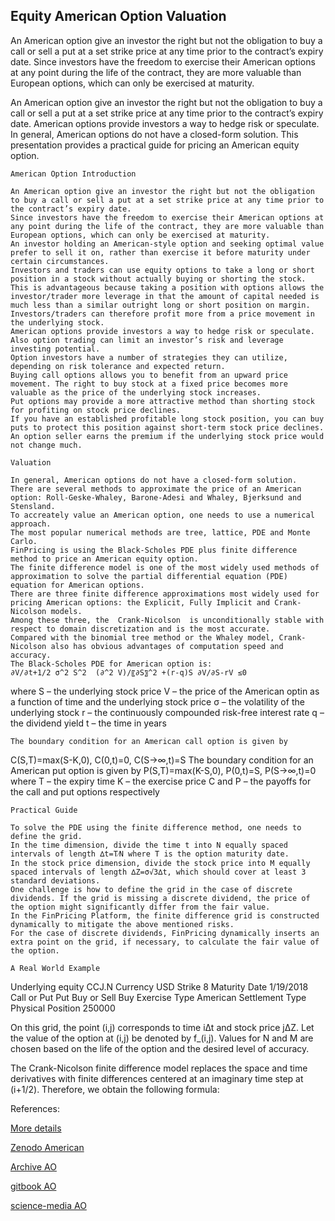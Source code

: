 ## Equity American Option Valuation

An American option give an investor the right but not the obligation to buy a call or sell a put at a set strike price at any time prior to the contract’s expiry date. Since investors have the freedom to exercise their American options at any point during the life of the contract, they are more valuable than European options, which can only be exercised at maturity.  

An American option give an investor the right but not the obligation to buy a call or sell a put at a set strike price at any time prior to the contract’s expiry date. American options provide investors a way to hedge risk or speculate.  In general, American options do not have a closed-form solution. This presentation provides a practical guide for pricing an American equity option. 

	American Option Introduction

	An American option give an investor the right but not the obligation to buy a call or sell a put at a set strike price at any time prior to the contract’s expiry date. 
	Since investors have the freedom to exercise their American options at any point during the life of the contract, they are more valuable than European options, which can only be exercised at maturity. 
	An investor holding an American-style option and seeking optimal value prefer to sell it on, rather than exercise it before maturity under certain circumstances. 
	Investors and traders can use equity options to take a long or short position in a stock without actually buying or shorting the stock. 
	This is advantageous because taking a position with options allows the investor/trader more leverage in that the amount of capital needed is much less than a similar outright long or short position on margin. 
	Investors/traders can therefore profit more from a price movement in the underlying stock.
	American options provide investors a way to hedge risk or speculate.  Also option trading can limit an investor’s risk and leverage investing potential. 
	Option investors have a number of strategies they can utilize, depending on risk tolerance and expected return.
	Buying call options allows you to benefit from an upward price movement. The right to buy stock at a fixed price becomes more valuable as the price of the underlying stock increases.
	Put options may provide a more attractive method than shorting stock for profiting on stock price declines.
	If you have an established profitable long stock position, you can buy puts to protect this position against short-term stock price declines. 
	An option seller earns the premium if the underlying stock price would not change much.

	Valuation

	In general, American options do not have a closed-form solution.
	There are several methods to approximate the price of an American option: Roll-Geske-Whaley, Barone-Adesi and Whaley, Bjerksund and Stensland.
	To accreately value an American option, one needs to use a numerical approach.
	The most popular numerical methods are tree, lattice, PDE and Monte Carlo.
	FinPricing is using the Black-Scholes PDE plus finite difference method to price an American equity option.
	The finite difference model is one of the most widely used methods of approximation to solve the partial differential equation (PDE) equation for American options.
	There are three finite difference approximations most widely used for pricing American options: the Explicit, Fully Implicit and Crank-Nicolson models.
	Among these three, the  Crank-Nicolson  is unconditionally stable with respect to domain discretization and is the most accurate. 
	Compared with the binomial tree method or the Whaley model, Crank-Nicolson also has obvious advantages of computation speed and accuracy. 
	The Black-Scholes PDE for American option is:
	∂V/∂t+1/2 σ^2 S^2  (∂^2 V)/〖∂S〗^2 +(r-q)S ∂V/∂S-rV ≤0	
where
S – the underlying stock price
V – the price of the American optin as a function of time and the underlying stock price
σ – the volatility of the underlying stock
r – the continuously compounded risk-free interest rate
q – the dividend yield
t – the time in years

	The boundary condition for an American call option is given by
C(S,T)=max⁡(S-K,0), C(0,t)=0, C(S→∞,t)=S
	The boundary condition for an American put option is given by
P(S,T)=max⁡(K-S,0), P(0,t)=S, P(S→∞,t)=0
where 
T – the expiry time
K – the exercise price
C and P – the  payoffs for the call and put options respectively

	Practical Guide

	To solve the PDE using the finite difference method, one needs to define the grid.
	In the time dimension, divide the time t into N equally spaced intervals of length ∆t=T⁄N where T is the option maturity date.
	In the stock price dimension, divide the stock price into M equally spaced intervals of length ∆Z=σ√3∆t, which should cover at least 3 standard deviations.
	One challenge is how to define the grid in the case of discrete dividends. If the grid is missing a discrete dividend, the price of the option might significantly differ from the fair value.
	In the FinPricing Platform, the finite difference grid is constructed dynamically to mitigate the above mentioned risks.
	For the case of discrete dividends, FinPricing dynamically inserts an extra point on the grid, if necessary, to calculate the fair value of the option.

	A Real World Example
Underlying equity	CCJ.N
Currency	USD
Strike	8
Maturity Date	1/19/2018
Call or Put	Put
Buy or Sell	Buy
Exercise Type	American
Settlement Type	Physical
Position	250000


On this grid, the point (i,j) corresponds to time i∆t and stock price j∆Z. Let the value of the option at (i,j) be denoted by f_(i,j). Values for N and M are chosen based on the life of the option and the desired level of accuracy.

The Crank-Nicolson finite difference model replaces the space and time derivatives with finite differences centered at an imaginary time step at (i+1/2). Therefore, we obtain the following formula:


References:

[More details](./EqAmerican-1.pdf)

[Zenodo American](https://zenodo.org/record/5748070/files/Zenodo-EqAmerican.pdf)

[Archive AO](https://ia803409.us.archive.org/30/items/eq-american-1/EqAmerican-archive.pdf)

[gitbook AO](https://captim.gitbook.io/eqamerican/)

[science-media AO](https://science-media.org/userfiles/1020/presentations/1020_presentation_495.pdf)
